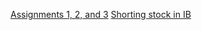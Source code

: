
[Assignments 1, 2, and 3](https://www.youtube.com/watch?v=uG7l0WaATDs)
[Shorting stock in IB](https://www.youtube.com/watch?v=bTP19kqiKEk)
